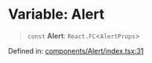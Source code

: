 # Variable: Alert

> `const` **Alert**: `React.FC`\<`AlertProps`\>

Defined in: [components/Alert/index.tsx:31](https://github.com/onyx-og/prismal-react/blob/c800194f7409ec5ee2985ddabc203568950fbd7d/packages/react/src/components/Alert/index.tsx#L31)
